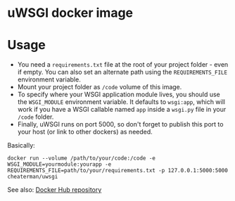 uWSGI docker image
==================

Usage
=====

- You need a `requirements.txt` file at the root of your project folder - even if empty. You can also set an alternate path using the `REQUIREMENTS_FILE` environment variable.
- Mount your project folder as `/code` volume of this image.
- To specify where your WSGI application module lives, you should use the `WSGI_MODULE` environment variable. It defaults to `wsgi:app`, which will work if you have a WSGI callable named `app` inside a `wsgi.py` file in your `/code` folder.
- Finally, uWSGI runs on port 5000, so don't forget to publish this port to your host (or link to other dockers) as needed.

Basically:

```docker run --volume /path/to/your/code:/code -e WSGI_MODULE=yourmodule:yourapp -e REQUIREMENTS_FILE=path/to/your/requirements.txt -p 127.0.0.1:5000:5000 cheaterman/uwsgi```

See also: [Docker Hub repository](https://hub.docker.com/r/cheaterman/uwsgi/)
